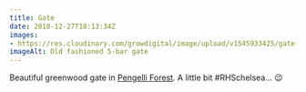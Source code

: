 ```yaml
---
title: Gate
date: 2018-12-27T18:13:34Z
images: 
- https://res.cloudinary.com/growdigital/image/upload/v1545933425/gate-F8109C2D.jpg
imageAlt: Old fashioned 5-bar gate
---
```


Beautiful greenwood gate in [Pengelli Forest](https://www.welshwildlife.org/nature-reserve/pengelli-forest/). A little bit #RHSchelsea… 😉
